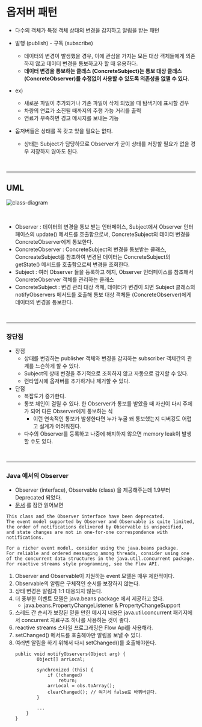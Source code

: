 # 옵저버 패턴
- 다수의 객체가 특정 객체 상태의 변경을 감지하고 알림을 받는 패턴
- 발행 (publish) - 구독 (subscribe)
  - 데이터의 변경이 발생했을 경우, 이에 관심을 가지는 모든 대상 객체들에게 의존하지 않고 데이터 변경을 통보하고자 할 때 유용하다.
  - **데이터 변경을 통보하는 클래스 (ConcreteSubject)는 통보 대상 클래스 (ConcreteObserver)를 수정없이 사용할 수 있도록 의존성을 없앨 수 있다.**
- ex)
  - 새로운 파일이 추가되거나 기존 파일이 삭제 되었을 때 탐색기에 표시할 경우
  - 차량의 연료가 소진될 때까지의 주행 가능 거리를 출력
  - 연료가 부족하면 경고 메시지를 보내는 기능


- 옵저버들은 상태를 꼭 갖고 있을 필요는 없다.
  - 상태는 Subject가 담당하므로 Observer가 굳이 상태를 저장할 필요가 없을 경우 저장하지 않아도 된다.

<br>

----
## UML

![class-diagram](http://www.plantuml.com/plantuml/proxy?src=https://raw.githubusercontent.com/ohtaeg/TIL/master/design-pattern/src/chapter9_observer/uml/observer.puml)

<br>

- Observer : 데이터의 변경을 통보 받는 인터페이스, Subject에서 Observer 인터페이스의 update() 메서드를 호출함으로써, ConcreteSubject의 데이터 변경을 ConcreteObserver에게 통보한다.
- ConcreteObserver : ConcreteSubject의 변경을 통보받는 클래스, ConcreateSubject를 참조하여 변경된 데이터는 ConcreteSubject의 getState() 메서드를 호출함으로써 변경을 조회한다. 
- Subject : 여러 Observer 들을 등록하고 해지, Observer 인터페이스를 참조해서 ConcreteObserver 객체를 관리하는 클래스
- ConcreteSubject : 변경 관리 대상 객체, 데이터가 변경이 되면 Subject 클래스의 notifyObservers 메서드를 호출해 통보 대상 객체들 (ConcreteObserver)에게 데이터의 변경을 통보한다.

<br>

----

### 장단점
- 장점
  - 상태를 변경하는 publisher 객체와 변경을 감지하는 subscriber 객체간의 관계를 느슨하게 할 수 있다.
  - Subject의 상태 변경을 주기적으로 조회하지 않고 자동으로 감지할 수 있다.
  - 런타임시에 옵저버를 추가하거나 제거할 수 있다.
- 단점
  - 복잡도가 증가한다.
  - 통보 체인이 걸릴 수 있다. 한 Observer가 통보를 받았을 때 자신이 다시 주체가 되어 다른 Observer에게 통보하는 식
    - 이런 연속적인 통보가 발생한다면 누가 누굴 왜 통보했는지 디버깅도 어렵고 설계가 어려워진다.
  - 다수의 Observer를 등록하고 나중에 해지하지 않으면 memory leak이 발생할 수도 있다.

<br>

----

### Java 에서의 Observer
- Observer (interface), Observable (class) 을 제공해주는데 1.9부터 Deprecated 되었다.
- [문서](https://docs.oracle.com/javase/9/docs/api/java/util/Observable.html) 를 잠깐 읽어보면

```
This class and the Observer interface have been deprecated. 
The event model supported by Observer and Observable is quite limited,
the order of notifications delivered by Observable is unspecified,
and state changes are not in one-for-one correspondence with notifications. 

For a richer event model, consider using the java.beans package. 
For reliable and ordered messaging among threads, consider using one of the concurrent data structures in the java.util.concurrent package. 
For reactive streams style programming, see the Flow API.
```

1. Observer and Observable이 지원하는 event 모델은 매우 제한적이다.
2. Observable의 알림은 구체적인 순서를 보장하지 않는다.
3. 상태 변경은 알림과 1:1 대응되지 않는다.
4. 더 풍부한 이벤트 모델은 java.beans package 에서 제공하고 있다.
   - java.beans.PropertyChangeListener & PropertyChangeSupport 
5. 스레드 간 순서가 보장된 믿을 만한 메시지 내용은 java.util.concurrent 패키지에서 concurrent 자료구조 하나를 사용하는 것이 좋다.
6. reactive streams 스타일 프로그래밍은 Flow Api를 사용해라.
7. setChanged() 메서드를 호출해야만 알림을 보낼 수 있다.
8. 여러번 알림을 하기 위해서 다시 setChanged()를 호출해야한다.
    ```
    public void notifyObservers(Object arg) {
            Object[] arrLocal;
    
            synchronized (this) {
                if (!changed)
                    return;
                arrLocal = obs.toArray();
                clearChanged(); // 여기서 false로 바꿔버린다.
            }
            
            ...
        }
    }
    ```